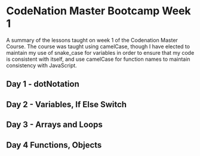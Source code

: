 # CodeNation Master Bootcamp Week 1
 A summary of the lessons taught on week 1 of the Codenation Master Course. 
 The course was taught using camelCase, though I have elected to maintain my use of snake_case for variables in order to ensure that my code is consistent with itself, and use camelCase for function names to maintain consistency with JavaScript.

## Day 1 - dotNotation

## Day 2 - Variables, If Else Switch
 
## Day 3 - Arrays and Loops

## Day 4 Functions, Objects

